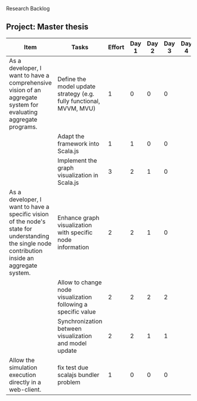 Research Backlog

## Project: Master thesis

| Item                                                         | Tasks                                                        | Effort | Day 1 | Day 2 | Day 3 | Day 4 | Day 5 | Day 6 | Day 7 |
| ------------------------------------------------------------ | ------------------------------------------------------------ | ------ | ----- | ----- | ----- | ----- | ----- | ----- | ----- |
| As a developer, I want to have a comprehensive vision of an aggregate system for evaluating aggregate programs. | Define the model update strategy (e.g. fully functional, MVVM, MVU) | 1      | 0     | 0     | 0     |       |       |       |       |
|                                                              | Adapt the framework into Scala.js                            | 1      | 1     | 0     | 0     |       |       |       |       |
|                                                              | Implement the graph visualization in Scala.js                | 3      | 2     | 1     | 0     |       |       |       |       |
| As a developer, I want to have a specific vision of the node's state for understanding the single node contribution inside an aggregate system. | Enhance graph visualization with specific node information   | 2      | 2     | 1     | 0     |       |       |       |       |
|                                                              | Allow to change node visualization following a specific value | 2      | 2     | 2     | 2     |       |       |       |       |
|                                                              | Synchronization between visualization and model update       | 2      | 2     | 1     | 1     |       |       |       |       |
| Allow the simulation execution directly in a web-client.     | fix test due scalajs bundler problem                         | 1      | 0     | 0     | 0     |       |       |       |       |

